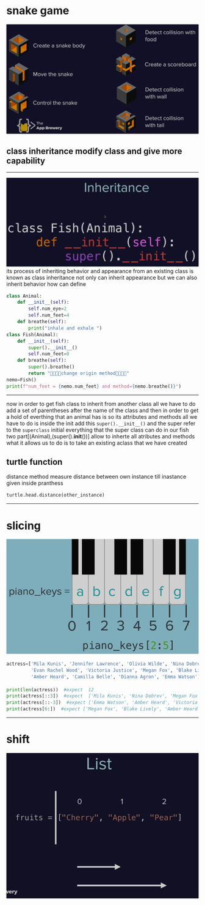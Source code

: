 # snake game

![snakeGame](https://raw.githubusercontent.com/wer340/python-angelayu/main/day-21/iamges/breakpoint.png)

## class inheritance modify class and give more capability

---
![inherit](https://raw.githubusercontent.com/wer340/python-angelayu/main/day-21/iamges/defInherit.png)
its process of inheriting behavior and appearance from an existing class is known as class inheritance 
not only can inherit appearance but we can also inherit behavior 
how can define
```python
class Animal:
    def __init__(self):
        self.num_eye=2
        self.num_feet=4
    def breathe(self):
        print("inhale and exhale ")
class Fish(Animal):
    def __init__(self):
        super().__init__()
        self.num_feet=0
    def breathe(self):
        super().breathe()
        return "🌿🌿🌿🌿change origin method🌿🌿🌿🌿"
nemo=Fish()
print(f"num_feet = {nemo.num_feet} and method={nemo.breathe()}")
```

----

now in order to get fish class to inherit from another class all we have to do add a set of parentheses after the name of the class 
and then in order to get a hold of everthing that an animal has is so its attributes and methods all we have to do is inside the init
add this `super().__init__()`  and the super refer to the `superclass`  initial everything that the super class can do in our fish
two part[(Animal),(super().__init__())] allow to inherte all atributes and methods
what it allows us to do is to take an existing aclass that we have created 

## turtle function
distance method measure distance between own instance till inastance given inside pranthess
```python
turtle.head.distance(other_instance)
```

----

# slicing
![slicing](https://raw.githubusercontent.com/wer340/python-angelayu/main/day-21/iamges/slicinga.png)
```python
actress=['Mila Kunis', 'Jennifer Lawrence', 'Olivia Wilde', 'Nina Dobrev',
         'Evan Rachel Wood', 'Victoria Justice', 'Megan Fox', 'Blake Lively',
         'Amber Heard', 'Camilla Belle', 'Dianna Agron', 'Emma Watson']

print(len(actress))  #expect  12
print(actress[::3])  #expect  ['Mila Kunis', 'Nina Dobrev', 'Megan Fox', 'Camilla Belle']
print(actress[::-3])  #expect ['Emma Watson', 'Amber Heard', 'Victoria Justice', 'Olivia Wilde']
print(actress[6:])  #expect ['Megan Fox', 'Blake Lively', 'Amber Heard', 'Camilla Belle', 'Dianna Agron', 'Emma Watson']
```

---
# shift 
![list](https://raw.githubusercontent.com/wer340/python-angelayu/main/day-21/iamges/list.png)
